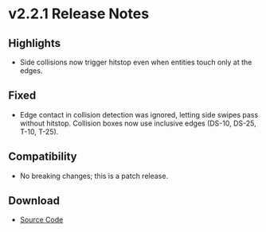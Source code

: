 # v2.2.1 Release Notes

## Highlights
- Side collisions now trigger hitstop even when entities touch only at the edges.

## Fixed
- Edge contact in collision detection was ignored, letting side swipes pass without hitstop. Collision boxes now use inclusive edges (DS-10, DS-25, T-10, T-25).

## Compatibility
- No breaking changes; this is a patch release.

## Download
- [Source Code](https://github.com/example/mario-demo/archive/refs/tags/v2.2.1.zip)
